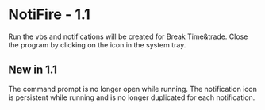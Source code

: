 # NotiFire - 1.1
Run the vbs and notifications will be created for Break Time&trade.
Close the program by clicking on the icon in the system tray.

## New in 1.1
The command prompt is no longer open while running.
The notification icon is persistent while running and is no longer duplicated for each notification.
